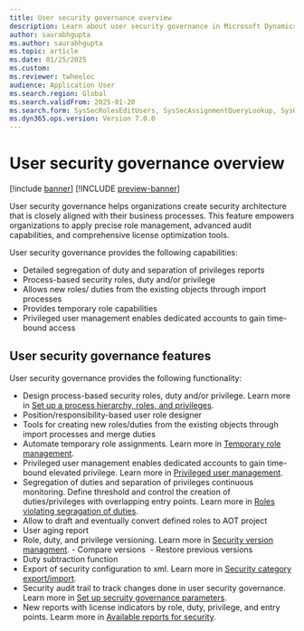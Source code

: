 ```yaml
---
title: User security governance overview 
description: Learn about user security governance in Microsoft Dynamics 365.
author: saurabhgupta
ms.author: saurabhgupta
ms.topic: article
ms.date: 01/25/2025
ms.custom: 
ms.reviewer: twheeloc
audience: Application User
ms.search.region: Global
ms.search.validFrom: 2025-01-20
ms.search.form: SysSecRolesEditUsers, SysSecAssignmentQueryLookup, SysQueryForm, SysSecRoleExcludeUsers
ms.dyn365.ops.version: Version 7.0.0
---
```


# User security governance overview 

[!include [banner](../../../finance/includes/banner.md)]
[!INCLUDE [preview-banner](~/../shared-content/shared/preview-includes/preview-banner.md)]

User security governance helps organizations create security architecture that is closely aligned with their business processes. This feature empowers organizations to apply precise role management, advanced audit capabilities, and comprehensive license optimization tools. 

User security governance provides the following capabilities: 
 - Detailed segregation of duty and separation of privileges reports​
 - Process-based security roles, duty and/or privilege
 - Allows new roles/ duties from the existing objects through import processes​
 - Provides temporary role capabilities​
 - Privileged user management enables dedicated accounts to gain time-bound access​


## User security governance features

User security governance provides the following functionality: 
 - Design process-based security roles, duty and/or privilege. Learn more in [Set up a process hierarchy, roles, and privileges](setup-process-role-hierarchy.md). ​
 - Position/responsibility-based user role designer​
 - Tools for creating new roles/duties from the existing objects through import processes and merge duties ​
 - Automate temporary role assignments​. Learn more in [Temporary role management](temp-role-mgmt.md).
 - Privileged user management enables dedicated accounts to gain time-bound elevated privilege​. Learn more in [Privileged user management](priv-user-mgmt.md).
 - Segregation of duties and separation of privileges continuous monitoring. Define threshold and control the creation of duties/privileges with overlapping entry points. Learn more in [Roles violating segragation of duties](roles-violating-sod.md).  ​
 - Allow to draft and eventually convert defined roles to AOT project​
 - User aging report
 - Role, duty, and privilege versioning​. Learn more in [Security version managment](security-version.md).
          - Compare versions ​
          - Restore previous versions​
 - Duty subtraction function ​
 - Export of security configuration to xml​. Learn more in [Security category export/import](security-category-import.md).
 - Security audit trail to track changes done in user security governance​. Learn more in [Set up secruity governance parameters](setup-security-gov-para.md).
 - New reports with license indicators by role, duty, privilege, and entry points. ​Learm more in [Available reports for security](security-reports.md.md).

